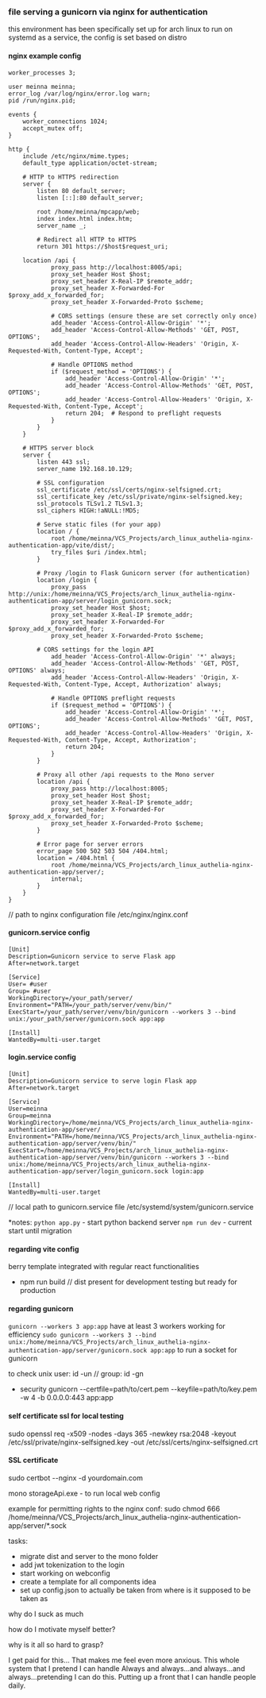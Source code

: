 ### file serving a gunicorn via nginx for authentication
this environment has been specifically set up for arch linux to run on systemd as a service, the config is set based on distro

#### nginx example config

```
worker_processes 3;

user meinna meinna;
error_log /var/log/nginx/error.log warn;
pid /run/nginx.pid;

events {
    worker_connections 1024;
    accept_mutex off;
}

http {
    include /etc/nginx/mime.types;
    default_type application/octet-stream;

    # HTTP to HTTPS redirection
    server {
        listen 80 default_server;
        listen [::]:80 default_server;
        
        root /home/meinna/mpcapp/web;
        index index.html index.htm;
        server_name _;

        # Redirect all HTTP to HTTPS
        return 301 https://$host$request_uri;

	location /api {
            proxy_pass http://localhost:8005/api;
            proxy_set_header Host $host;
            proxy_set_header X-Real-IP $remote_addr;
            proxy_set_header X-Forwarded-For $proxy_add_x_forwarded_for;
            proxy_set_header X-Forwarded-Proto $scheme;

            # CORS settings (ensure these are set correctly only once)
            add_header 'Access-Control-Allow-Origin' '*';
            add_header 'Access-Control-Allow-Methods' 'GET, POST, OPTIONS';
            add_header 'Access-Control-Allow-Headers' 'Origin, X-Requested-With, Content-Type, Accept';

            # Handle OPTIONS method
            if ($request_method = 'OPTIONS') {
                add_header 'Access-Control-Allow-Origin' '*';
                add_header 'Access-Control-Allow-Methods' 'GET, POST, OPTIONS';
                add_header 'Access-Control-Allow-Headers' 'Origin, X-Requested-With, Content-Type, Accept';
                return 204;  # Respond to preflight requests
            }
        }
    }

    # HTTPS server block
    server {
        listen 443 ssl;
        server_name 192.168.10.129;

        # SSL configuration
        ssl_certificate /etc/ssl/certs/nginx-selfsigned.crt;
        ssl_certificate_key /etc/ssl/private/nginx-selfsigned.key;
        ssl_protocols TLSv1.2 TLSv1.3;
        ssl_ciphers HIGH:!aNULL:!MD5;

        # Serve static files (for your app)
        location / {
            root /home/meinna/VCS_Projects/arch_linux_authelia-nginx-authentication-app/vite/dist/;
            try_files $uri /index.html;
        }

        # Proxy /login to Flask Gunicorn server (for authentication)
        location /login {
            proxy_pass http://unix:/home/meinna/VCS_Projects/arch_linux_authelia-nginx-authentication-app/server/login_gunicorn.sock;
            proxy_set_header Host $host;
            proxy_set_header X-Real-IP $remote_addr;
            proxy_set_header X-Forwarded-For $proxy_add_x_forwarded_for;
            proxy_set_header X-Forwarded-Proto $scheme;

	    # CORS settings for the login API
            add_header 'Access-Control-Allow-Origin' '*' always;
            add_header 'Access-Control-Allow-Methods' 'GET, POST, OPTIONS' always;
            add_header 'Access-Control-Allow-Headers' 'Origin, X-Requested-With, Content-Type, Accept, Authorization' always;

            # Handle OPTIONS preflight requests
            if ($request_method = 'OPTIONS') {
                add_header 'Access-Control-Allow-Origin' '*';
                add_header 'Access-Control-Allow-Methods' 'GET, POST, OPTIONS';
                add_header 'Access-Control-Allow-Headers' 'Origin, X-Requested-With, Content-Type, Accept, Authorization';
                return 204;
            }
        }

        # Proxy all other /api requests to the Mono server
        location /api {
            proxy_pass http://localhost:8005;  
            proxy_set_header Host $host;
            proxy_set_header X-Real-IP $remote_addr;
            proxy_set_header X-Forwarded-For $proxy_add_x_forwarded_for;
            proxy_set_header X-Forwarded-Proto $scheme;
        }

        # Error page for server errors
        error_page 500 502 503 504 /404.html;
        location = /404.html {
            root /home/meinna/VCS_Projects/arch_linux_authelia-nginx-authentication-app/server/;
            internal;
        }
    }
}
```

// path to nginx configuration file
/etc/nginx/nginx.conf

#### gunicorn.service config

```
[Unit]
Description=Gunicorn service to serve Flask app
After=network.target

[Service]
User= #user
Group= #user
WorkingDirectory=/your_path/server/
Environment="PATH=/your_path/server/venv/bin/"
ExecStart=/your_path/server/venv/bin/gunicorn --workers 3 --bind unix:/your_path/server/gunicorn.sock app:app

[Install]
WantedBy=multi-user.target
```

#### login.service config

```
[Unit]
Description=Gunicorn service to serve login Flask app
After=network.target

[Service]
User=meinna
Group=meinna
WorkingDirectory=/home/meinna/VCS_Projects/arch_linux_authelia-nginx-authentication-app/server/
Environment="PATH=/home/meinna/VCS_Projects/arch_linux_authelia-nginx-authentication-app/server/venv/bin/"
ExecStart=/home/meinna/VCS_Projects/arch_linux_authelia-nginx-authentication-app/server/venv/bin/gunicorn --workers 3 --bind unix:/home/meinna/VCS_Projects/arch_linux_authelia-nginx-authentication-app/server/login_gunicorn.sock login:app

[Install]
WantedBy=multi-user.target
```

// local path to gunicorn.service file
/etc/systemd/system/gunicorn.service

*notes:
`python app.py` - start python backend server
`npm run dev` - current start until migration

#### regarding vite config

berry template integrated with regular react functionalities

- npm run build // dist present for development testing but ready for production 

#### regarding gunicorn

`gunicorn --workers 3 app:app` have at least 3 workers working for efficiency 
`sudo gunicorn --workers 3 --bind unix:/home/meinna/VCS_Projects/arch_linux_authelia-nginx-authentication-app/server/gunicorn.sock app:app` to run a socket for gunicorn 

to check unix user: id -un // group:  id -gn

- security 
gunicorn --certfile=path/to/cert.pem --keyfile=path/to/key.pem -w 4 -b 0.0.0.0:443 app:app

#### self certificate ssl for local testing
sudo openssl req -x509 -nodes -days 365 -newkey rsa:2048 -keyout /etc/ssl/private/nginx-selfsigned.key -out /etc/ssl/certs/nginx-selfsigned.crt

#### SSL certificate 
sudo certbot --nginx -d yourdomain.com

mono storageApi.exe - to run local web config 

example for permitting rights to the nginx conf: sudo chmod 666 /home/meinna/VCS_Projects/arch_linux_authelia-nginx-authentication-app/server/*.sock

tasks:

- migrate dist and server to the mono folder
- add jwt tokenization to the login 
- start working on webconfig 
- create a template for all components idea 
- set up config.json to actually be taken from where is it supposed to be taken as 


why do I suck as much

how do I motivate myself better? 

why is it all so hard to grasp?

I get paid for this... That makes me feel even more anxious. This whole system that I pretend I can handle Always and always...and always...and always...pretending I can do this. Putting up a front that I can handle people daily. 